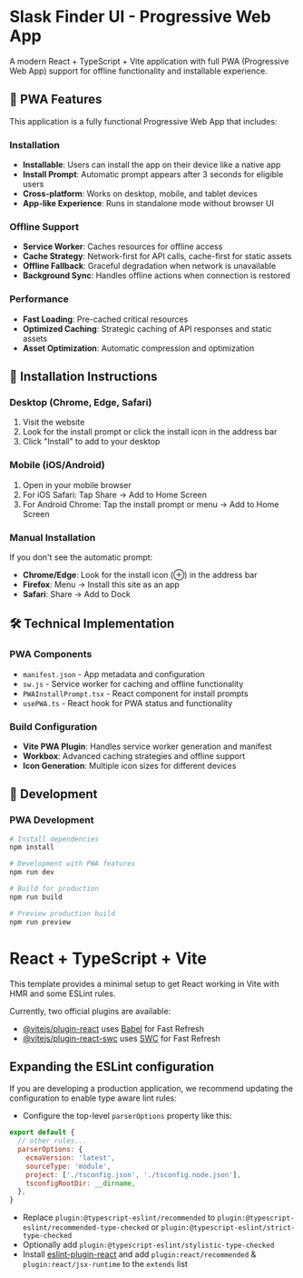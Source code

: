 # Slask Finder UI - Progressive Web App

A modern React + TypeScript + Vite application with full PWA (Progressive Web App) support for offline functionality and installable experience.

## 🚀 PWA Features

This application is a fully functional Progressive Web App that includes:

### Installation
- **Installable**: Users can install the app on their device like a native app
- **Install Prompt**: Automatic prompt appears after 3 seconds for eligible users
- **Cross-platform**: Works on desktop, mobile, and tablet devices
- **App-like Experience**: Runs in standalone mode without browser UI

### Offline Support
- **Service Worker**: Caches resources for offline access
- **Cache Strategy**: Network-first for API calls, cache-first for static assets
- **Offline Fallback**: Graceful degradation when network is unavailable
- **Background Sync**: Handles offline actions when connection is restored

### Performance
- **Fast Loading**: Pre-cached critical resources
- **Optimized Caching**: Strategic caching of API responses and static assets
- **Asset Optimization**: Automatic compression and optimization

## 📱 Installation Instructions

### Desktop (Chrome, Edge, Safari)
1. Visit the website
2. Look for the install prompt or click the install icon in the address bar
3. Click "Install" to add to your desktop

### Mobile (iOS/Android)
1. Open in your mobile browser
2. For iOS Safari: Tap Share → Add to Home Screen
3. For Android Chrome: Tap the install prompt or menu → Add to Home Screen

### Manual Installation
If you don't see the automatic prompt:
- **Chrome/Edge**: Look for the install icon (⊕) in the address bar
- **Firefox**: Menu → Install this site as an app
- **Safari**: Share → Add to Dock

## 🛠️ Technical Implementation

### PWA Components
- `manifest.json` - App metadata and configuration
- `sw.js` - Service worker for caching and offline functionality  
- `PWAInstallPrompt.tsx` - React component for install prompts
- `usePWA.ts` - React hook for PWA status and functionality

### Build Configuration
- **Vite PWA Plugin**: Handles service worker generation and manifest
- **Workbox**: Advanced caching strategies and offline support
- **Icon Generation**: Multiple icon sizes for different devices

## 🔧 Development

### PWA Development
```bash
# Install dependencies
npm install

# Development with PWA features
npm run dev

# Build for production
npm run build

# Preview production build
npm run preview
```

# React + TypeScript + Vite

This template provides a minimal setup to get React working in Vite with HMR and some ESLint rules.

Currently, two official plugins are available:

- [@vitejs/plugin-react](https://github.com/vitejs/vite-plugin-react/blob/main/packages/plugin-react/README.md) uses [Babel](https://babeljs.io/) for Fast Refresh
- [@vitejs/plugin-react-swc](https://github.com/vitejs/vite-plugin-react-swc) uses [SWC](https://swc.rs/) for Fast Refresh

## Expanding the ESLint configuration

If you are developing a production application, we recommend updating the configuration to enable type aware lint rules:

- Configure the top-level `parserOptions` property like this:

```js
export default {
  // other rules...
  parserOptions: {
    ecmaVersion: 'latest',
    sourceType: 'module',
    project: ['./tsconfig.json', './tsconfig.node.json'],
    tsconfigRootDir: __dirname,
  },
}
```

- Replace `plugin:@typescript-eslint/recommended` to `plugin:@typescript-eslint/recommended-type-checked` or `plugin:@typescript-eslint/strict-type-checked`
- Optionally add `plugin:@typescript-eslint/stylistic-type-checked`
- Install [eslint-plugin-react](https://github.com/jsx-eslint/eslint-plugin-react) and add `plugin:react/recommended` & `plugin:react/jsx-runtime` to the `extends` list
